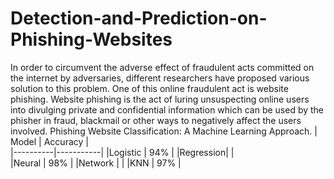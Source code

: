 # Detection-and-Prediction-on-Phishing-Websites
In  order  to  circumvent  the  adverse  effect  of  fraudulent  acts  committed  on  the  internet  by  adversaries,  different  researchers  have  proposed  various  solution  to  this  problem. One of this online fraudulent act is website phishing.  Website phishing is the act of luring unsuspecting online users  into divulging private and confidential information which can  be used by the phisher in fraud, blackmail or other ways to  negatively  affect  the  users  involved.  Phishing Website Classification: A Machine Learning Approach. 
| Model    |  Accuracy |   
|----------|-----------|
|Logistic  |     94%   |
|Regression|           |   
|Neural    |     98%   |
|Network   |           |
|KNN       |     97%   |

